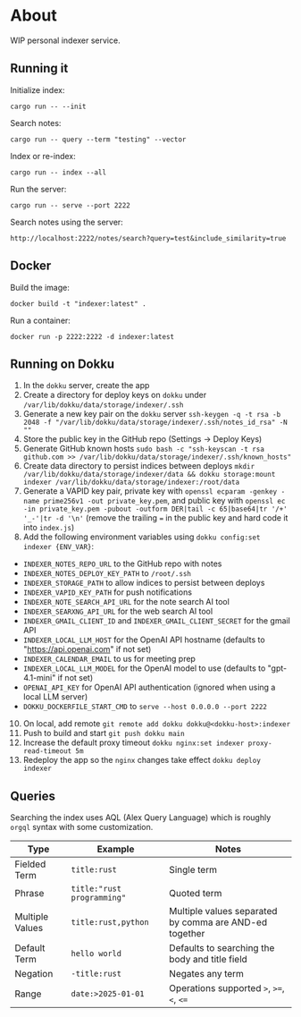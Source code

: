 # About

WIP personal indexer service.

## Running it

Initialize index:

```
cargo run -- --init
```

Search notes:

```
cargo run -- query --term "testing" --vector
```

Index or re-index:

```
cargo run -- index --all
```

Run the server:

```
cargo run -- serve --port 2222
```

Search notes using the server:

```
http://localhost:2222/notes/search?query=test&include_similarity=true
```

## Docker

Build the image:

```
docker build -t "indexer:latest" .
```

Run a container:

```
docker run -p 2222:2222 -d indexer:latest
```

## Running on Dokku

1. In the `dokku` server, create the app
2. Create a directory for deploy keys on `dokku` under `/var/lib/dokku/data/storage/indexer/.ssh`
3. Generate a new key pair on the `dokku` server `ssh-keygen -q -t rsa -b 2048 -f "/var/lib/dokku/data/storage/indexer/.ssh/notes_id_rsa" -N ""`
4. Store the public key in the GitHub repo (Settings -> Deploy Keys)
5. Generate GitHub known hosts `sudo bash -c "ssh-keyscan -t rsa github.com >> /var/lib/dokku/data/storage/indexer/.ssh/known_hosts"`
7. Create data directory to persist indices between deploys `mkdir /var/lib/dokku/data/storage/indexer/data && dokku storage:mount indexer /var/lib/dokku/data/storage/indexer:/root/data`
8. Generate a VAPID key pair, private key with `openssl ecparam -genkey -name prime256v1 -out private_key.pem`, and public key with `openssl ec -in private_key.pem -pubout -outform DER|tail -c 65|base64|tr '/+' '_-'|tr -d '\n'` (remove the trailing `=` in the public key and hard code it into `index.js`)
9. Add the following environment variables using `dokku config:set indexer {ENV_VAR}`:
- `INDEXER_NOTES_REPO_URL` to the GitHub repo with notes
- `INDEXER_NOTES_DEPLOY_KEY_PATH` to `/root/.ssh`
- `INDEXER_STORAGE_PATH` to allow indices to persist between deploys
- `INDEXER_VAPID_KEY_PATH` for push notifications
- `INDEXER_NOTE_SEARCH_API_URL` for the note search AI tool
- `INDEXER_SEARXNG_API_URL` for the web search AI tool
- `INDEXER_GMAIL_CLIENT_ID` and `INDEXER_GMAIL_CLIENT_SECRET` for the gmail API
- `INDEXER_LOCAL_LLM_HOST` for the OpenAI API hostname (defaults to "https://api.openai.com" if not set)
- `INDEXER_CALENDAR_EMAIL` to us for meeting prep
- `INDEXER_LOCAL_LLM_MODEL` for the OpenAI model to use (defaults to "gpt-4.1-mini" if not set)
- `OPENAI_API_KEY` for OpenAI API authentication (ignored when using a local LLM server)
- `DOKKU_DOCKERFILE_START_CMD` to `serve --host 0.0.0.0 --port 2222`
10. On local, add remote `git remote add dokku dokku@<dokku-host>:indexer`
11. Push to build and start `git push dokku main`
12. Increase the default proxy timeout `dokku nginx:set indexer proxy-read-timeout 5m`
13. Redeploy the app so the `nginx` changes take effect `dokku deploy indexer`

## Queries

Searching the index uses AQL (Alex Query Language) which is roughly `orgql` syntax with some customization.

| **Type**        | **Example**                | **Notes**                                              |
|-----------------|----------------------------|--------------------------------------------------------|
| Fielded Term    | `title:rust`               | Single term                                            |
| Phrase          | `title:"rust programming"` | Quoted term                                            |
| Multiple Values | `title:rust,python`        | Multiple values separated by comma are AND-ed together |
| Default Term    | `hello world`              | Defaults to searching the body and title field         |
| Negation        | `-title:rust`              | Negates any term                                       |
| Range           | `date:>2025-01-01`         | Operations supported `>`, `>=`, `<`, `<=`              |
